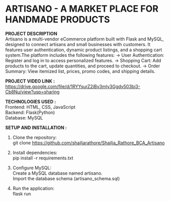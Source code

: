 # ARTISANO - A MARKET PLACE FOR HANDMADE PRODUCTS

**PROJECT DESCRIPTION**  
Artisano is a multi-vendor eCommerce platform built with Flask and MySQL, designed to connect artisans and small businesses with customers. It features user authentication, dynamic product listings, and a shopping cart system.The platform includes the following features:
-> User Authentication: Register and log in to access personalized features.
-> Shopping Cart: Add products to the cart, update quantities, and proceed to checkout.
-> Order Summary: View itemized list, prices, promo codes, and shipping details.

**PROJECT VIDEO LINK :**  
https://drive.google.com/file/d/1RYYsurZ2iBv3mly3Ggdv503bi3-Cb8Nu/view?usp=sharing  

**TECHNOLOGIES USED :**  
Frontend: HTML, CSS, JavaScript  
Backend: Flask(Python)  
Database: MySQL  

**SETUP AND INSTALLATION :**  
1. Clone the repository:  
      git clone https://github.com/shailjarathore/Shailja_Rathore_BCA_Artisano  
     
2. Install dependencies:  
   pip install -r requirements.txt  
  
3. Configure MySQL:  
   Create a MySQL database named artisano.  
   Import the database schema (artisano_schema.sql)  
  
4. Run the application:  
   flask run  

